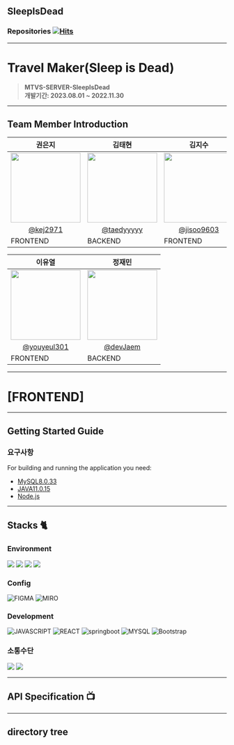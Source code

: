 ## SleepIsDead 

### Repositories  [![Hits](https://hits.seeyoufarm.com/api/count/incr/badge.svg?url=https%3A%2F%2Fgithub.com%2FSleepIsDead%2F.github&count_bg=%2379C83D&title_bg=%23555555&icon=&icon_color=%23E7E7E7&title=hits&edge_flat=false)](https://hits.seeyoufarm.com)

---
#  Travel Maker(Sleep is Dead)
> **MTVS-SERVER-SleepIsDead** <br/> **개발기간: 2023.08.01 ~ 2022.11.30**

---
## Team Member Introduction
|권은지|김태현| 김지수                                                                               |
|-------------------------------------------------|-------------------------------------------------|-----------------------------------------------------------------------------------|
|<img width="160px" src="https://avatars.githubusercontent.com/u/139085498?v=4" />|<img width="160px" src="https://avatars.githubusercontent.com/u/136583226?v=4" />| <img width="160px" src="https://avatars.githubusercontent.com/u/122511847?v=4" /> |
|<center>[@kej2971](https://github.com/kej2971)| <center>[@taedyyyyy](https://github.com/taedyyyyy)| <center>[@jisoo9603](https://github.com/jisoo9603)|
|FRONTEND|BACKEND|FRONTEND|

| 이유열                                                                              |정재민|
|----------------------------------------------------------------------------------|-------------------------------------------------|
| <img width="160px" src="https://avatars.githubusercontent.com/u/84696773?v=4" /> |<img width="160px" src="https://avatars.githubusercontent.com/u/125876896?v=4" />|
| <center>[@youyeul301](https://github.com/youyeul301)                             |<center>[@devJaem](https://github.com/devJaem)|
|FRONTEND|BACKEND|
---
# [FRONTEND]
--- 
## Getting Started Guide
### 요구사항
For building and running the application you need:

- [MySQL8.0.33](https://dev.mysql.com/downloads/mysql/)
- [JAVA11.0.15](https://github.com/ojdkbuild/ojdkbuild)
- [Node.js](https://nodejs.org/ko)

---

## Stacks 🐈

### Environment
<img src="https://img.shields.io/badge/Intelii J-000000?style=for-the-badge&logo=intellijidea&logoColor=white">
<img src="https://img.shields.io/badge/GitHub-000000?style=for-the-badge&logo=github&logoColor=white">
<img src="https://img.shields.io/badge/visualstudiocode-007ACC?style=for-the-badge&logo=visualstudiocode&logoColor=white">
<img src="https://img.shields.io/badge/git-F05032?style=for-the-badge&logo=git&logoColor=white">

### Config
![FIGMA](https://img.shields.io/badge/figma-F24E1E?style=for-the-badge&logo=figma&logoColor=white)
![MIRO](https://img.shields.io/badge/miro-050038?style=for-the-badge&logo=miro&logoColor=white)

### Development
![JAVASCRIPT](https://img.shields.io/badge/JAVASCRIPT-F7DF1E?style=for-the-badge&logo=JAVASCRIPT&logoColor=white)
![REACT](https://img.shields.io/badge/react-61DAFB?style=for-the-badge&logo=react&logoColor=white)
![springboot](https://img.shields.io/badge/springboot-6DB33F?style=for-the-badge&logo=springboot&logoColor=white)
![MYSQL](https://img.shields.io/badge/mysql-4479A1?style=for-the-badge&logo=mysql&logoColor=white)
![Bootstrap](https://img.shields.io/badge/Bootstrap-7952B3?style=for-the-badge&logo=Bootstrap&logoColor=white)

### 소통수단
<img src="https://img.shields.io/badge/discord-5865F2?style=for-the-badge&logo=discord&logoColor=white">
<img src="https://img.shields.io/badge/kakaotalk-FFCD00?style=for-the-badge&logo=kakaotalk&logoColor=white">

---
## API Specification  📺


---
## directory tree
```bash

           
```
 
